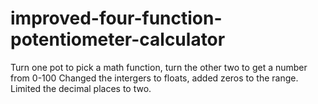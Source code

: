 # improved-four-function-potentiometer-calculator
Turn one pot to pick a math function, turn the other two to get a number from 0-100
Changed the intergers to floats, added zeros to the range. Limited the decimal places to two.
